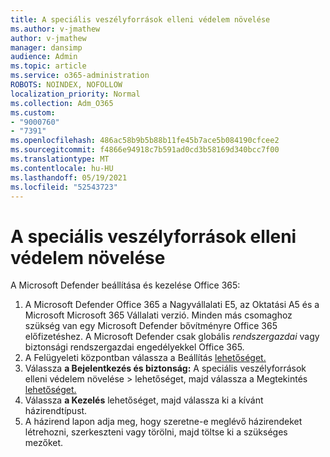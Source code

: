 ```yaml
---
title: A speciális veszélyforrások elleni védelem növelése
ms.author: v-jmathew
author: v-jmathew
manager: dansimp
audience: Admin
ms.topic: article
ms.service: o365-administration
ROBOTS: NOINDEX, NOFOLLOW
localization_priority: Normal
ms.collection: Adm_O365
ms.custom:
- "9000760"
- "7391"
ms.openlocfilehash: 486ac58b9b5b88b11fe45b7ace5b084190cfcee2
ms.sourcegitcommit: f4866e94918c7b591ad0cd3b58169d340bcc7f00
ms.translationtype: MT
ms.contentlocale: hu-HU
ms.lasthandoff: 05/19/2021
ms.locfileid: "52543723"
---
```

# <a name="increase-protection-from-advanced-threats"></a>A speciális veszélyforrások elleni védelem növelése

A Microsoft Defender beállítása és kezelése Office 365:

1. A Microsoft Defender Office 365 a Nagyvállalati E5, az Oktatási A5 és a Microsoft Microsoft 365 Vállalati verzió. Minden más csomaghoz szükség van egy Microsoft Defender bővítményre Office 365 előfizetéshez. A Microsoft Defender  csak globális *rendszergazdai* vagy biztonsági rendszergazdai engedélyekkel Office 365.
2. A Felügyeleti központban válassza a Beállítás [lehetőséget.](https://go.microsoft.com/fwlink/p/?linkid=2075721)
3. Válassza **a Bejelentkezés és biztonság:** A speciális veszélyforrások elleni védelem növelése  >  lehetőséget, majd válassza a Megtekintés [lehetőséget.](https://go.microsoft.com/fwlink/?linkid=2109302)
4. Válassza **a Kezelés** lehetőséget, majd válassza ki a kívánt házirendtípust.
5. A házirend lapon adja meg, hogy szeretne-e meglévő házirendeket létrehozni, szerkeszteni vagy törölni, majd töltse ki a szükséges mezőket.
